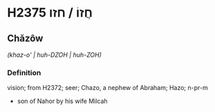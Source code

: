 # H2375 חֲזוֹ / חזו

## Chăzôw

_(khaz-o' | huh-DZOH | huh-ZOH)_

### Definition

vision; from H2372; seer; Chazo, a nephew of Abraham; Hazo; n-pr-m

- son of Nahor by his wife Milcah
